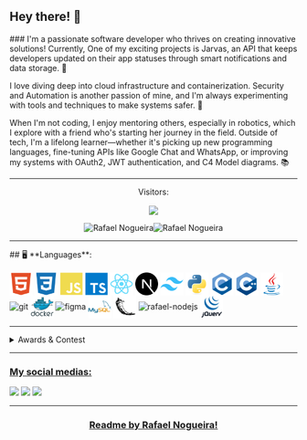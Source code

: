    
<h2>Hey there! 👋 </h2>
### I'm a passionate software developer who thrives on creating innovative solutions! Currently,  One of my exciting projects is Jarvas, an API that keeps developers updated on their app statuses through smart notifications and data storage. 🚀  

I love diving deep into cloud infrastructure and containerization. Security and Automation is another passion of mine, and I'm always experimenting with tools and techniques to make systems safer. 🔐  

When I'm not coding, I enjoy mentoring others, especially in robotics, which I explore with a friend who's starting her journey in the field. Outside of tech, I'm a lifelong learner—whether it's picking up new programming languages, fine-tuning APIs like Google Chat and WhatsApp, or improving my systems with OAuth2, JWT authentication, and C4 Model diagrams. 📚  
***

<p align="center">Visitors:</p>
<p align="center"><img align="center"src="https://profile-counter.glitch.me/RafaelNogueiXD/count.svg"/></p>
<div style="display: flex; justify-content: center; align-items: center; width: 100% "><br>
  <img align="center" style="margin-left: 20" src="https://github-readme-stats.vercel.app/api/top-langs/?username=RafaelNogueiraXD&theme=dark&show_icons=true&hide_border=false&layout=compact" alt="Rafael Nogueira" />
 <img align="center" src="https://github-readme-streak-stats.herokuapp.com/?user=RafaelNogueiraXD&theme=dark&hide_border=false" alt="Rafael Nogueira" />
</div>
<hr>
## 🖥️ **Languages**: 
<div style="display: inline_block"><br>
<img align="center" alt="rafael-HTML" src="https://github.com/devicons/devicon/blob/master/icons/html5/html5-plain.svg" height="40" width="auto" title="HTML5"/>
  <img align="center" alt="rafael-CSS" src="https://github.com/devicons/devicon/blob/master/icons/css3/css3-plain.svg" height="40" width="auto" title="CSS3"/>
  <img align="center" alt="rafael-JS" src="https://github.com/devicons/devicon/blob/master/icons/javascript/javascript-plain.svg" height="40" width="auto" title="Javascript"/>
  <img align="center" alt="rafael-TS" src="https://github.com/devicons/devicon/blob/master/icons/typescript/typescript-plain.svg" height="40" width="auto" title="TypeScript"/>
  <img align="center" alt="rafael-React" src="https://github.com/devicons/devicon/blob/master/icons/react/react-original.svg" height="40" width="auto" title="React"/>
  <img align="center" alt="rafael-Next" src="https://github.com/devicons/devicon/blob/master/icons/nextjs/nextjs-plain.svg" height="40" width="auto" title="Next.JS"/>
  <img align="center" alt="rafael-Tailwind" src="https://github.com/devicons/devicon/blob/master/icons/tailwindcss/tailwindcss-original.svg" height="40" width="auto" title="Tailwind CSS"/>
<img align="center" alt="rafael-Python" height="40" width="auto" src="https://raw.githubusercontent.com/devicons/devicon/master/icons/python/python-original.svg"/>
  <img align="center" alt="rafael-c" height="40" width="auto" src="https://raw.githubusercontent.com/devicons/devicon/master/icons/c/c-original.svg"/>
  <img align="center" alt="rafael-c++" height="40" width="auto" src="https://raw.githubusercontent.com/devicons/devicon/master/icons/cplusplus/cplusplus-original.svg"/>
  <img align="center" alt="rafael-java" height="40" width="auto" src="https://raw.githubusercontent.com/devicons/devicon/master/icons/java/java-original.svg"/>

 <img src="https://www.vectorlogo.zone/logos/git-scm/git-scm-icon.svg" alt="git" width="auto" align="center" height="40"/> 
<img src="https://raw.githubusercontent.com/devicons/devicon/master/icons/docker/docker-original-wordmark.svg" alt="docker" width="auto" align="center" height="40"/> 
   <img src="https://www.vectorlogo.zone/logos/figma/figma-icon.svg" alt="figma" width="auto" align="center" height="40"/>
  <img src="https://raw.githubusercontent.com/devicons/devicon/master/icons/mysql/mysql-original-wordmark.svg" align="center"  alt="mysql" width="auto" height="40"/> 
 <img align="center" alt="Logo-flask" height="40" width="auto" src="https://github.com/devicons/devicon/blob/master/icons/flask/flask-original.svg"> 
  <img align="center" alt="rafael-nodejs" height="40" width="auto" src="https://cdn.jsdelivr.net/gh/devicons/devicon/icons/nodejs/nodejs-original-wordmark.svg" />
   <img align="center" alt="rafael-jQUERY" height="40" width="auto" src="https://raw.githubusercontent.com/devicons/devicon/ac557d6ff33ff370a5db99f97aeab35ea5c67fbd/icons/jquery/jquery-original-wordmark.svg">
 

</div>
<hr>

<details>
<summary>Awards & Contest</summary>

| Topic | Event |
| :---: | :---: |
| Terceiro lugar Nacional | Rally 2023 |
| Primeiro lugar estadual | Rally 2023 |
| Primeiro lugar na Sede (Unipampa) | Rally 2023 |

</details>
<hr>
<h3 align="left">
    <p><u> My social medias: </u></p>
</h3>
<div> 
  <a href="https://instagram.com/mari.padilha.of" target="_blank"><img src="https://img.shields.io/badge/-Instagram-%23E4405F?style=for-the-badge&logo=instagram&logoColor=white" target="_blank"></a>
 <a href="https://www.linkedin.com/in/rafael-nogueira-rodrigues-3a669320a/" target="_blank"><img src="https://img.shields.io/badge/-linkedln-%23E4405F?style=for-the-badge&logo=linkedlin" target="_blank"></a> 
  <a href = "mailto:poeumenb@gmail.com"><img src="https://img.shields.io/badge/-Gmail-%23333?style=for-the-badge&logo=gmail&logoColor=white" target="_blank"></a>
</div>
</div>
<hr>
<h3 align="center">
    <p><u> Readme by Rafael Nogueira! </u></p>
</h3>
